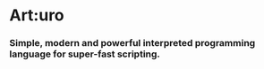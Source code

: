 # Art:uro

### Simple, modern and powerful interpreted programming language for super-fast scripting.
